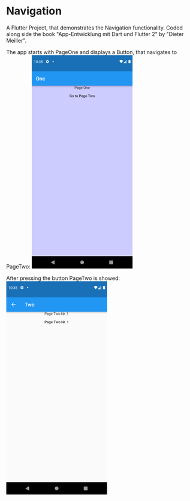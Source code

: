 # Navigation

A Flutter Project, that demonstrates the Navigation functionality. Coded along side the book "App-Entwicklung mit Dart und Flutter 2" by "Dieter Meiller".

The app starts with PageOne and displays a Button, that navigates to PageTwo:
![](img/screenshots/Screenshot_1648845309.png)

After pressing the button PageTwo is showed:
![](img/screenshots/Screenshot_1648845313.png)
